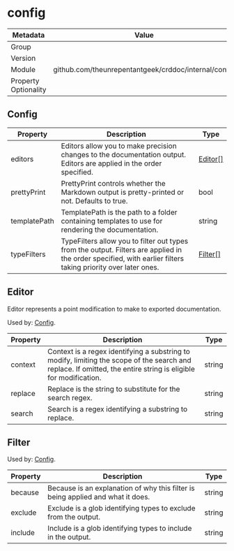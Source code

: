 config
======

| Metadata             | Value                                                |
|----------------------|------------------------------------------------------|
| Group                |                                                      |
| Version              |                                                      |
| Module               | github.com/theunrepentantgeek/crddoc/internal/config |
| Property Optionality |                                                      |

<a id="Config"></a>Config
-------------------------

| Property     | Description                                                                                                                                                  | Type                |
|--------------|--------------------------------------------------------------------------------------------------------------------------------------------------------------|---------------------|
| editors      | Editors allow you to make precision changes to the documentation output. Editors are applied in the order specified.                                         | [Editor[]](#Editor) |
| prettyPrint  | PrettyPrint controls whether the Markdown output is pretty-printed or not. Defaults to true.                                                                 | bool                |
| templatePath | TemplatePath is the path to a folder containing templates to use for rendering the documentation.                                                            | string              |
| typeFilters  | TypeFilters allow you to filter out types from the output. Filters are applied in the order specified, with earlier filters taking priority over later ones. | [Filter[]](#Filter) |

<a id="Editor"></a>Editor
-------------------------

Editor represents a point modification to make to exported documentation.

Used by: [Config](#Config).

| Property | Description                                                                                                                                                     | Type   |
|----------|-----------------------------------------------------------------------------------------------------------------------------------------------------------------|--------|
| context  | Context is a regex identifying a substring to modify, limiting the scope of the search and replace. If omitted, the entire string is eligible for modification. | string |
| replace  | Replace is the string to substitute for the search regex.                                                                                                       | string |
| search   | Search is a regex identifying a substring to replace.                                                                                                           | string |

<a id="Filter"></a>Filter
-------------------------

Used by: [Config](#Config).

| Property | Description                                                                     | Type   |
|----------|---------------------------------------------------------------------------------|--------|
| because  | Because is an explanation of why this filter is being applied and what it does. | string |
| exclude  | Exclude is a glob identifying types to exclude from the output.                 | string |
| include  | Include is a glob identifying types to include in the output.                   | string |

